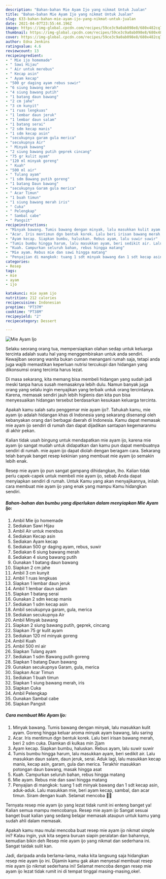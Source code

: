 ```yaml
---
description: "Bahan-bahan Mie Ayam Ijo yang nikmat Untuk Jualan"
title: "Bahan-bahan Mie Ayam Ijo yang nikmat Untuk Jualan"
slug: 633-bahan-bahan-mie-ayam-ijo-yang-nikmat-untuk-jualan
date: 2021-04-07T23:55:44.196Z
image: https://img-global.cpcdn.com/recipes/59ce3c9a0ab098e8/680x482cq70/mie-ayam-ijo-foto-resep-utama.jpg
thumbnail: https://img-global.cpcdn.com/recipes/59ce3c9a0ab098e8/680x482cq70/mie-ayam-ijo-foto-resep-utama.jpg
cover: https://img-global.cpcdn.com/recipes/59ce3c9a0ab098e8/680x482cq70/mie-ayam-ijo-foto-resep-utama.jpg
author: Edna Jenkins
ratingvalue: 4.6
reviewcount: 13
recipeingredient:
- " Mie ijo homemade"
- " Sawi Hijau"
- " Air untuk merebus"
- " Kecap asin"
- " Ayam kecap"
- "500 gr daging ayam rebus suwir"
- "6 siung bawang merah"
- "4 siung bawang putih"
- "1 batang daun bawang"
- "2 cm jahe"
- "3 cm kunyit"
- "1 ruas lengkuas"
- "1 lembar daun jeruk"
- "1 lembar daun salam"
- "1 batang serai"
- "2 sdm kecap manis"
- "1 sdm kecap asin"
- "secukupnya garam gula merica"
- "secukupnya Air"
- " Minyak bawang"
- "2 siung bawang putih geprek cincang"
- "75 gr kulit ayam"
- "120 ml minyak goreng"
- " Kuah"
- "500 ml air"
- " Tulang ayam"
- "1 sdm Bawang putih goreng"
- "1 batang Daun bawang"
- "secukupnya Garam gula merica"
- " Acar Timun"
- "1 buah timun"
- "1 siung bawang merah iris"
- " Cuka"
- " Pelengkap"
- " Sambal cabe"
- " Pangsit"
recipeinstructions:
- "Minyak bawang. Tumis bawang dengan minyak, lalu masukkan kulit ayam. Goreng hingga keluar aroma minyak ayam bawang, lalu saring"
- "Acar. Iris mentimun dgn bentuk korek. Lalu beri irisan bawang merah, beri 2 sdm cuka. Diamkan di kulkas min 2jam"
- "Ayam kecap. Siapkan bumbu, haluskan. Rebus ayam, lalu suwir suwir"
- "Tumis bumbu hingga harum, lalu masukkan ayam, beri sedikit air. Lalu masukkan daun salam, daun jeruk, serai. Aduk lagi, lalu masukkan kecap manis, kecap asin, garam, gula dan merica. Terakhir masukkan potongan daun bawang, masak hingga asat"
- "Kuah. Campurkan seluruh bahan, rebus hingga matang"
- "Mie ayam. Rebus mie dan sawi hingga matang"
- "Penyajian di mangkok: tuang 1 sdt minyak bawang dan 1 sdt kecap asin, aduk-aduk. Lalu masukkan mie, beri ayam kecap, sambal, dan acar timun. Siram dengan kuah. Selamat mencoba 💚💚"
categories:
- Resep
tags:
- mie
- ayam
- ijo

katakunci: mie ayam ijo 
nutrition: 212 calories
recipecuisine: Indonesian
preptime: "PT37M"
cooktime: "PT38M"
recipeyield: "2"
recipecategory: Dessert

---
```



![Mie Ayam Ijo](https://img-global.cpcdn.com/recipes/59ce3c9a0ab098e8/680x482cq70/mie-ayam-ijo-foto-resep-utama.jpg)

Selaku seorang orang tua, mempersiapkan olahan sedap untuk keluarga tercinta adalah suatu hal yang menggembirakan untuk anda sendiri. Kewajiban seorang  wanita bukan cuman menangani rumah saja, tetapi anda juga wajib memastikan keperluan nutrisi tercukupi dan hidangan yang dikonsumsi orang tercinta harus lezat.

Di masa  sekarang, kita memang bisa membeli hidangan yang sudah jadi meski tanpa harus susah memasaknya lebih dulu. Namun banyak juga orang yang selalu ingin menyajikan yang terbaik untuk orang tercintanya. Karena, memasak sendiri jauh lebih higienis dan kita pun bisa menyesuaikan hidangan tersebut berdasarkan kesukaan keluarga tercinta. 



Apakah kamu salah satu penggemar mie ayam ijo?. Tahukah kamu, mie ayam ijo adalah hidangan khas di Indonesia yang sekarang disenangi oleh kebanyakan orang dari berbagai daerah di Indonesia. Kamu dapat memasak mie ayam ijo sendiri di rumah dan dapat dijadikan santapan kegemaranmu di akhir pekan.

Kalian tidak usah bingung untuk mendapatkan mie ayam ijo, karena mie ayam ijo sangat mudah untuk didapatkan dan kamu pun dapat membuatnya sendiri di rumah. mie ayam ijo dapat diolah dengan beragam cara. Sekarang telah banyak banget resep kekinian yang membuat mie ayam ijo semakin lebih enak.

Resep mie ayam ijo pun sangat gampang dihidangkan, lho. Kalian tidak perlu capek-capek untuk membeli mie ayam ijo, sebab Anda dapat menyiapkan sendiri di rumah. Untuk Kamu yang akan menyajikannya, inilah cara membuat mie ayam ijo yang enak yang mampu Kamu hidangkan sendiri.

<!--inarticleads1-->

##### Bahan-bahan dan bumbu yang diperlukan dalam menyiapkan Mie Ayam Ijo:

1. Ambil  Mie ijo homemade
1. Sediakan  Sawi Hijau
1. Ambil  Air untuk merebus
1. Sediakan  Kecap asin
1. Sediakan  Ayam kecap
1. Sediakan 500 gr daging ayam, rebus, suwir
1. Sediakan 6 siung bawang merah
1. Sediakan 4 siung bawang putih
1. Gunakan 1 batang daun bawang
1. Siapkan 2 cm jahe
1. Ambil 3 cm kunyit
1. Ambil 1 ruas lengkuas
1. Siapkan 1 lembar daun jeruk
1. Ambil 1 lembar daun salam
1. Siapkan 1 batang serai
1. Gunakan 2 sdm kecap manis
1. Sediakan 1 sdm kecap asin
1. Ambil secukupnya garam, gula, merica
1. Sediakan secukupnya Air
1. Ambil  Minyak bawang
1. Siapkan 2 siung bawang putih, geprek, cincang
1. Siapkan 75 gr kulit ayam
1. Sediakan 120 ml minyak goreng
1. Ambil  Kuah
1. Ambil 500 ml air
1. Siapkan  Tulang ayam
1. Sediakan 1 sdm Bawang putih goreng
1. Siapkan 1 batang Daun bawang
1. Gunakan secukupnya Garam, gula, merica
1. Siapkan  Acar Timun
1. Sediakan 1 buah timun
1. Siapkan 1 siung bawang merah, iris
1. Siapkan  Cuka
1. Ambil  Pelengkap
1. Gunakan  Sambal cabe
1. Siapkan  Pangsit




<!--inarticleads2-->

##### Cara membuat Mie Ayam Ijo:

1. Minyak bawang. Tumis bawang dengan minyak, lalu masukkan kulit ayam. Goreng hingga keluar aroma minyak ayam bawang, lalu saring
1. Acar. Iris mentimun dgn bentuk korek. Lalu beri irisan bawang merah, beri 2 sdm cuka. Diamkan di kulkas min 2jam
1. Ayam kecap. Siapkan bumbu, haluskan. Rebus ayam, lalu suwir suwir
1. Tumis bumbu hingga harum, lalu masukkan ayam, beri sedikit air. Lalu masukkan daun salam, daun jeruk, serai. Aduk lagi, lalu masukkan kecap manis, kecap asin, garam, gula dan merica. Terakhir masukkan potongan daun bawang, masak hingga asat
1. Kuah. Campurkan seluruh bahan, rebus hingga matang
1. Mie ayam. Rebus mie dan sawi hingga matang
1. Penyajian di mangkok: tuang 1 sdt minyak bawang dan 1 sdt kecap asin, aduk-aduk. Lalu masukkan mie, beri ayam kecap, sambal, dan acar timun. Siram dengan kuah. Selamat mencoba 💚💚




Ternyata resep mie ayam ijo yang lezat tidak rumit ini enteng banget ya! Kalian semua mampu mencobanya. Resep mie ayam ijo Sangat sesuai banget buat kalian yang sedang belajar memasak ataupun untuk kamu yang sudah ahli dalam memasak.

Apakah kamu mau mulai mencoba buat resep mie ayam ijo nikmat simple ini? Kalau ingin, yuk kita segera buruan siapin peralatan dan bahannya, kemudian bikin deh Resep mie ayam ijo yang nikmat dan sederhana ini. Sangat taidak sulit kan. 

Jadi, daripada anda berlama-lama, maka kita langsung saja hidangkan resep mie ayam ijo ini. Dijamin kamu gak akan menyesal membuat resep mie ayam ijo nikmat sederhana ini! Selamat mencoba dengan resep mie ayam ijo lezat tidak rumit ini di tempat tinggal masing-masing,oke!.

